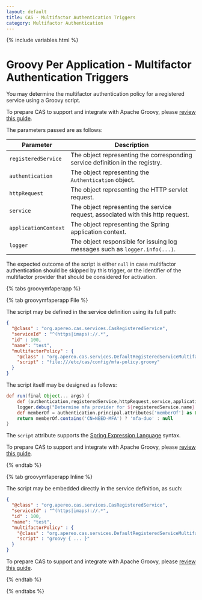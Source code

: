 ```yaml
---
layout: default
title: CAS - Multifactor Authentication Triggers
category: Multifactor Authentication
---
```


{% include variables.html %}

# Groovy Per Application - Multifactor Authentication Triggers

You may determine the multifactor authentication policy for a registered service using a Groovy script. 

To prepare CAS to support and integrate with Apache Groovy, please [review this guide](../integration/Apache-Groovy-Scripting.html).

The parameters passed are as follows:

| Parameter            | Description                                                                     |
|----------------------|---------------------------------------------------------------------------------|
| `registeredService`  | The object representing the corresponding service definition in the registry.   |
| `authentication`     | The object representing the `Authentication` object.                            |
| `httpRequest`        | The object representing the HTTP servlet request.                               |
| `service`            | The object representing the service request, associated with this http request. |
| `applicationContext` | The object representing the Spring application context.                         |
| `logger`             | The object responsible for issuing log messages such as `logger.info(...)`.     |

The expected outcome of the script is either `null` in case multifactor authentication should be skipped by this trigger,
or the identifier of the multifactor provider that should be considered for activation.
         
{% tabs groovymfaperapp %}

{% tab groovymfaperapp File %}

The script may be defined in the service definition using its full path:

```json
{
  "@class" : "org.apereo.cas.services.CasRegisteredService",
  "serviceId" : "^(https|imaps)://.*",
  "id" : 100,
  "name": "test",
  "multifactorPolicy" : {
    "@class" : "org.apereo.cas.services.DefaultRegisteredServiceMultifactorPolicy",
    "script" : "file:///etc/cas/config/mfa-policy.groovy"
  }
}
``` 

The script itself may be designed as follows:

```groovy
def run(final Object... args) {
    def (authentication,registeredService,httpRequest,service,applicationContext,logger) = args
    logger.debug("Determine mfa provider for ${registeredService.name} and ${authentication.principal.id}")
    def memberOf = authentication.principal.attributes['memberOf'] as List
    return memberOf.contains('CN=NEED-MFA') ? 'mfa-duo' : null
}
``` 

The `script` attribute supports the [Spring Expression Language](../configuration/Configuration-Spring-Expressions.html) syntax.

To prepare CAS to support and integrate with Apache Groovy, please [review this guide](../integration/Apache-Groovy-Scripting.html).

{% endtab %}

{% tab groovymfaperapp Inline %}

The script may be embedded directly in the service definition, as such:

```json
{
  "@class" : "org.apereo.cas.services.CasRegisteredService",
  "serviceId" : "^(https|imaps)://.*",
  "id" : 100,
  "name": "test",
  "multifactorPolicy" : {
    "@class" : "org.apereo.cas.services.DefaultRegisteredServiceMultifactorPolicy",
    "script" : "groovy { ... }"
  }
}
```

To prepare CAS to support and integrate with Apache Groovy, please [review this guide](../integration/Apache-Groovy-Scripting.html).

{% endtab %}

{% endtabs %}

